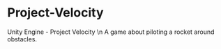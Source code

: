 # Project-Velocity
Unity Engine - Project Velocity \n
A game about piloting a rocket around obstacles.
